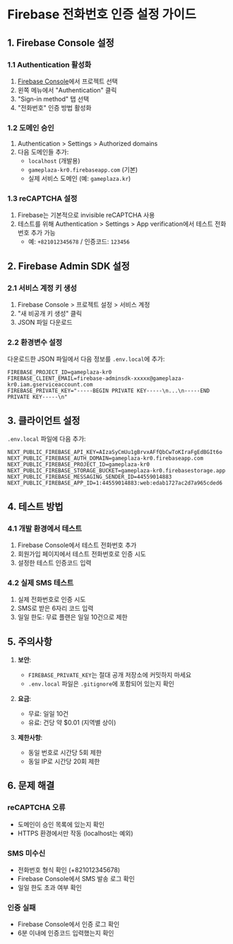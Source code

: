 # Firebase 전화번호 인증 설정 가이드

## 1. Firebase Console 설정

### 1.1 Authentication 활성화
1. [Firebase Console](https://console.firebase.google.com)에서 프로젝트 선택
2. 왼쪽 메뉴에서 "Authentication" 클릭
3. "Sign-in method" 탭 선택
4. "전화번호" 인증 방법 활성화

### 1.2 도메인 승인
1. Authentication > Settings > Authorized domains
2. 다음 도메인들 추가:
   - `localhost` (개발용)
   - `gameplaza-kr0.firebaseapp.com` (기본)
   - 실제 서비스 도메인 (예: `gameplaza.kr`)

### 1.3 reCAPTCHA 설정
1. Firebase는 기본적으로 invisible reCAPTCHA 사용
2. 테스트를 위해 Authentication > Settings > App verification에서 테스트 전화번호 추가 가능
   - 예: `+821012345678` / 인증코드: `123456`

## 2. Firebase Admin SDK 설정

### 2.1 서비스 계정 키 생성
1. Firebase Console > 프로젝트 설정 > 서비스 계정
2. "새 비공개 키 생성" 클릭
3. JSON 파일 다운로드

### 2.2 환경변수 설정
다운로드한 JSON 파일에서 다음 정보를 `.env.local`에 추가:
```env
FIREBASE_PROJECT_ID=gameplaza-kr0
FIREBASE_CLIENT_EMAIL=firebase-adminsdk-xxxxx@gameplaza-kr0.iam.gserviceaccount.com
FIREBASE_PRIVATE_KEY="-----BEGIN PRIVATE KEY-----\n...\n-----END PRIVATE KEY-----\n"
```

## 3. 클라이언트 설정

`.env.local` 파일에 다음 추가:
```env
NEXT_PUBLIC_FIREBASE_API_KEY=AIzaSyCmUu1gBrvxAFfQbCwToKIraFgEdBGIt6o
NEXT_PUBLIC_FIREBASE_AUTH_DOMAIN=gameplaza-kr0.firebaseapp.com
NEXT_PUBLIC_FIREBASE_PROJECT_ID=gameplaza-kr0
NEXT_PUBLIC_FIREBASE_STORAGE_BUCKET=gameplaza-kr0.firebasestorage.app
NEXT_PUBLIC_FIREBASE_MESSAGING_SENDER_ID=44559014883
NEXT_PUBLIC_FIREBASE_APP_ID=1:44559014883:web:edab1727ac2d7a965cded6
```

## 4. 테스트 방법

### 4.1 개발 환경에서 테스트
1. Firebase Console에서 테스트 전화번호 추가
2. 회원가입 페이지에서 테스트 전화번호로 인증 시도
3. 설정한 테스트 인증코드 입력

### 4.2 실제 SMS 테스트
1. 실제 전화번호로 인증 시도
2. SMS로 받은 6자리 코드 입력
3. 일일 한도: 무료 플랜은 일일 10건으로 제한

## 5. 주의사항

1. **보안**: 
   - `FIREBASE_PRIVATE_KEY`는 절대 공개 저장소에 커밋하지 마세요
   - `.env.local` 파일은 `.gitignore`에 포함되어 있는지 확인

2. **요금**:
   - 무료: 일일 10건
   - 유료: 건당 약 $0.01 (지역별 상이)

3. **제한사항**:
   - 동일 번호로 시간당 5회 제한
   - 동일 IP로 시간당 20회 제한

## 6. 문제 해결

### reCAPTCHA 오류
- 도메인이 승인 목록에 있는지 확인
- HTTPS 환경에서만 작동 (localhost는 예외)

### SMS 미수신
- 전화번호 형식 확인 (+821012345678)
- Firebase Console에서 SMS 발송 로그 확인
- 일일 한도 초과 여부 확인

### 인증 실패
- Firebase Console에서 인증 로그 확인
- 6분 이내에 인증코드 입력했는지 확인